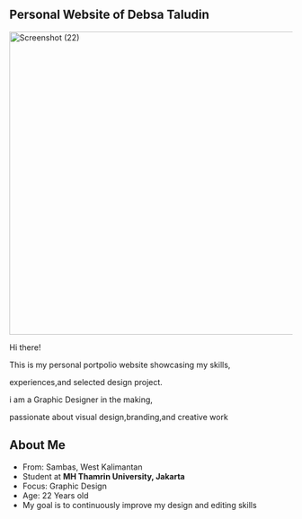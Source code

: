 ## Personal Website of Debsa Taludin

<img width="794" height="540" alt="Screenshot (22)" src="https://github.com/user-attachments/assets/81317541-8326-4a56-b61f-99bad63d4afb" />

Hi there!

This is my personal portpolio website showcasing my skills,

experiences,and selected design project.

i am a Graphic Designer in the making,

passionate about visual design,branding,and creative work


## About Me
- From: Sambas, West Kalimantan
- Student at **MH Thamrin University, Jakarta**
- Focus: Graphic Design
- Age: 22 Years old
- My goal is to continuously improve my design and editing skills
